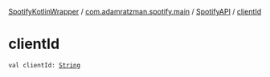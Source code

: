 [SpotifyKotlinWrapper](../../index.md) / [com.adamratzman.spotify.main](../index.md) / [SpotifyAPI](index.md) / [clientId](./client-id.md)

# clientId

`val clientId: `[`String`](https://kotlinlang.org/api/latest/jvm/stdlib/kotlin/-string/index.html)
